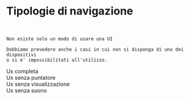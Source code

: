 <h1 class="title">
	Tipologie di navigazione
</h1>

<br>

<v-clicks>

	Non esiste solo un modo di usare una UI

	Dobbiamo prevedere anche i casi in cui non si disponga di uno dei dispositivi
	o si e' impossibilitati all'utilizzo.

<div class="grid gap-4 w-full mt-12">
	<div class="flex items-center gap-4">
		<span class="w-[20%]">Ux completa</span>
		<ri-computer-line />
		<ri-mouse-line />
		<ri-keyboard-box-line />
		<ri-surround-sound-line />
	</div>
	<div class="flex items-center gap-4">
		<span class="w-[20%]">Ux senza puntatore</span>
		<ri-computer-line />
		<ri-keyboard-box-line />
		<ri-surround-sound-line />
	</div>
	<div class="flex items-center gap-4">
		<span class="w-[20%]">Ux senza visualizzazione</span>
		<ri-keyboard-box-line />
		<ri-surround-sound-line />
	</div>
	<div class="flex items-center gap-4">
		<span class="w-[20%]">Ux senza suono</span>
		<ri-computer-line />
		<ri-mouse-line />
		<ri-keyboard-box-line />
	</div>
</div>

</v-clicks>